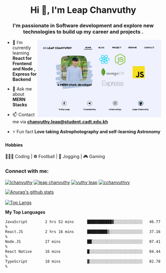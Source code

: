 


<h1 align="center">Hi 👋, I'm Leap Chanvuthy</h1>
<h3 align="center">I'm passionate in Software development and explore new technologies to build up my career and projects .</h3>

<img align="right" width="400" src="img/vuthy.jpg" alt="banner">


- 🌱 I’m currently learning **React for Frontend and Node , Express for Backend**

- 💬 Ask me about **MERN Stacks**

- 📫 Contact me via **chanvuthy.leap@student.cadt.edu.kh**

- ⚡ Fun fact **Love taking Astrophotography and self-learning Astronomy**

#### Hobbies 
🧑🏻‍💻 Coding  |  ⚽️ Football | 🏃 Jogging | 🎮 Gaming<br>

<h3 align="left">Connect with me:</h3>
<p align="left">
<a href="https://twitter.com/lchanvuthy" target="blank"><img align="center" src="https://raw.githubusercontent.com/rahuldkjain/github-profile-readme-generator/master/src/images/icons/Social/twitter.svg" alt="lchanvuthy" height="30" width="40" /></a>
<a href="https://www.linkedin.com/in/leap-chanvuthy-9402b8282/" target="blank"><img align="center" src="https://raw.githubusercontent.com/rahuldkjain/github-profile-readme-generator/master/src/images/icons/Social/linked-in-alt.svg" alt="leap chanvuthy" height="30" width="40" /></a>
<a href="https://fb.com/vuthy leap" target="blank"><img align="center" src="https://raw.githubusercontent.com/rahuldkjain/github-profile-readme-generator/master/src/images/icons/Social/facebook.svg" alt="vuthy leap" height="30" width="40" /></a>
<a href="https://instagram.com/cchanvuthyy" target="blank"><img align="center" src="https://raw.githubusercontent.com/rahuldkjain/github-profile-readme-generator/master/src/images/icons/Social/instagram.svg" alt="cchanvuthyy" height="30" width="40" /></a>
</p>

<!-- <div style="align: right">

[![Top Langs](https://github-readme-stats.vercel.app/api/top-langs/?username=Leap-Chanvuthy&layout=compact&theme=transparent&langs_count=10)](https://github.com/anuraghazra/github-readme-stats)

</div>

<div style="align: right">

![Anurag's GitHub stats](https://github-readme-stats.vercel.app/api?username=Leap-Chanvuthy&show_icons=true&theme=transparent)

</div> -->


[![Anurag's github stats](https://github-readme-stats.vercel.app/api?username=Leap-Chanvuthy&count_private=true&theme=cobalt&show_icons=true)](https://github.com/Leap-Chanvuthy)
</br>
</br>
[![Top Langs](https://github-readme-stats.vercel.app/api/top-langs/?username=Leap-Chanvuthy&layout=compact&theme=cobalt)](https://github.com/Leap-Chanvuthy/)


__My Top Languages__

```
JavaScript        2 hrs 52 mins      ███████████▓░░░░░░░░░░░░░   46.77 %
React.JS          2 hrs 16 mins      █████████▒░░░░░░░░░░░░░░░   37.16 %
Node.JS           27 mins            ██░░░░░░░░░░░░░░░░░░░░░░░   07.41 %
React Native      16 mins            █░░░░░░░░░░░░░░░░░░░░░░░░   04.44 %
TypeScript        10 mins            ▓░░░░░░░░░░░░░░░░░░░░░░░░   02.78 %
```
